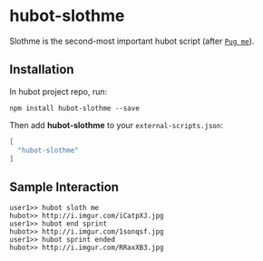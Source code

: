 # hubot-slothme

Slothme is the second-most important hubot script (after [`Pug me`](https://github.com/hubot-scripts/hubot-pugme)).

## Installation

In hubot project repo, run:

`npm install hubot-slothme --save`

Then add **hubot-slothme** to your `external-scripts.json`:

```json
[
  "hubot-slothme"
]
```

## Sample Interaction

```
user1>> hubot sloth me
hubot>> http://i.imgur.com/iCatpXJ.jpg
user1>> hubot end sprint
hubot>> http://i.imgur.com/1sonqsf.jpg
user1>> hubot sprint ended
hubot>> http://i.imgur.com/RRaxXB3.jpg
```
